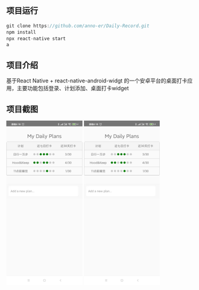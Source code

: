 ## 项目运行
```js
git clone https://github.com/anno-er/Daily-Record.git
npm install
npx react-native start
a
```

## 项目介绍
基于React Native + react-native-android-widgt 的一个安卓平台的桌面打卡应用，主要功能包括登录、计划添加、桌面打卡widget

## 项目截图
<img src="https://github.com/anno-er/Daily-Record/blob/main/assets/image/3d923d8cba37015466731761cb2b00a.jpg" width="40%">
<img src="https://github.com/anno-er/Daily-Record/blob/main/assets/image/3d923d8cba37015466731761cb2b00a.jpg" width="40%">
